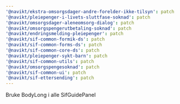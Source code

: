 ```yaml
---
'@navikt/ekstra-omsorgsdager-andre-forelder-ikke-tilsyn': patch
'@navikt/pleiepenger-i-livets-sluttfase-soknad': patch
'@navikt/omsorgsdager-aleneomsorg-dialog': patch
'@navikt/omsorgspengerutbetaling-soknad': patch
'@navikt/endringsmelding-pleiepenger': patch
'@navikt/sif-common-formik-ds': patch
'@navikt/sif-common-forms-ds': patch
'@navikt/sif-common-core-ds': patch
'@navikt/pleiepenger-sykt-barn': patch
'@navikt/sif-common-utils': patch
'@navikt/omsorgspengesoknad': patch
'@navikt/sif-common-ui': patch
'@navikt/sif-ettersending': patch
---
```


Bruke BodyLong i alle SifGuidePanel
